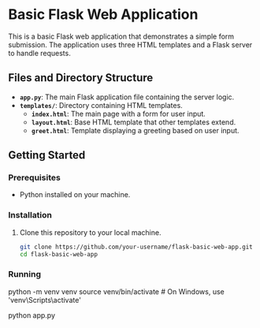 # Basic Flask Web Application

This is a basic Flask web application that demonstrates a simple form submission. The application uses three HTML templates and a Flask server to handle requests.

## Files and Directory Structure

- **`app.py`**: The main Flask application file containing the server logic.
- **`templates/`**: Directory containing HTML templates.
  - **`index.html`**: The main page with a form for user input.
  - **`layout.html`**: Base HTML template that other templates extend.
  - **`greet.html`**: Template displaying a greeting based on user input.

## Getting Started

### Prerequisites

- Python installed on your machine.

### Installation

1. Clone this repository to your local machine.

   ```bash
   git clone https://github.com/your-username/flask-basic-web-app.git
   cd flask-basic-web-app

###  Running

python -m venv venv
source venv/bin/activate  # On Windows, use 'venv\Scripts\activate'

python app.py
